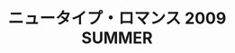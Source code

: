 ---
logo: images/other/ニュータイプロマンス2009SUMMER.jpg
title: ニュータイプ・ロマンス 2009 SUMMER
subTitle: 暂无资源，如果你拥有该资源，可点击此处向我们提交反馈

category: 其他

hasResource: false
---
